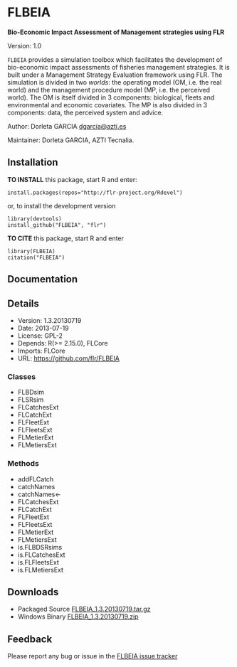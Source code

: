 # FLBEIA

**Bio-Economic Impact Assessment of Management strategies using FLR**

Version: 1.0

`FLBEIA` provides a simulation toolbox which facilitates the development of bio-economic impact assessments of fisheries management strategies. It is built under a Management Strategy Evaluation framework using FLR. The simulation is divided in two *worlds*: the operating model (OM, i.e. the real world) and the management procedure model (MP, i.e. the perceived world). The OM is itself divided in 3 components: biological, fleets and environmental and economic covariates. The MP is also divided in 3 components: data, the 
perceived system and advice.

Author: Dorleta GARCIA <dgarcia@azti.es>

Maintainer: Dorleta GARCIA, AZTI Tecnalia.


## Installation

**TO INSTALL** this package, start R and enter:

	install.packages(repos="http://flr-project.org/Rdevel")

or, to install the development version

	library(devtools)
	install_github("FLBEIA", "flr")

**TO CITE** this package, start R and enter

	library(FLBEIA)
	citation("FLBEIA")

## Documentation

## Details

- Version: 1.3.20130719
- Date: 2013-07-19
- License: GPL-2
- Depends: R(>= 2.15.0), FLCore
- Imports: FLCore
- URL: <https://github.com/flr/FLBEIA>

### Classes
  - FLBDsim
  - FLSRsim
  - FLCatchesExt
  - FLCatchExt
  - FLFleetExt
  - FLFleetsExt
  - FLMetierExt
  - FLMetiersExt


### Methods
  - addFLCatch
  - catchNames
  - catchNames<-
  - FLCatchesExt
  - FLCatchExt
  - FLFleetExt
  - FLFleetsExt
  - FLMetierExt
  - FLMetiersExt
  - is.FLBDSRsims
  - is.FLCatchesExt
  - is.FLFleetsExt
  - is.FLMetiersExt

## Downloads
- Packaged Source [FLBEIA_1.3.20130719.tar.gz](http://flr-project.org/Rdevel/src/contrib/FLBEIA_1.3.20130719.tar.gz)
- Windows Binary [FLBEIA_1.3.20130719.zip](http://flr-project.org/Rdevel/bin/windows/contrib/3.0/FLBEIA_1.3.20130719.zip)

## Feedback
Please report any bug or issue in the [FLBEIA issue tracker](https://github.com/flr/FLBEIA/issues)
